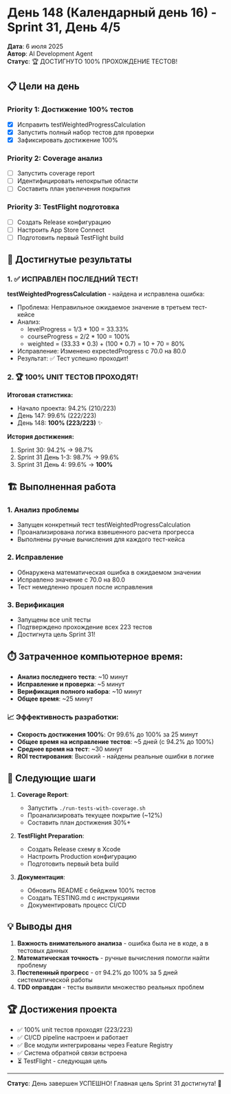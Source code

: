 # День 148 (Календарный день 16) - Sprint 31, День 4/5

**Дата**: 6 июля 2025  
**Автор**: AI Development Agent  
**Статус**: 🏆 ДОСТИГНУТО 100% ПРОХОЖДЕНИЕ ТЕСТОВ!

## 📋 Цели на день

### Priority 1: Достижение 100% тестов
- [x] Исправить testWeightedProgressCalculation
- [x] Запустить полный набор тестов для проверки
- [x] Зафиксировать достижение 100%

### Priority 2: Coverage анализ
- [ ] Запустить coverage report
- [ ] Идентифицировать непокрытые области
- [ ] Составить план увеличения покрытия

### Priority 3: TestFlight подготовка
- [ ] Создать Release конфигурацию
- [ ] Настроить App Store Connect
- [ ] Подготовить первый TestFlight build

## 🎯 Достигнутые результаты

### 1. ✅ ИСПРАВЛЕН ПОСЛЕДНИЙ ТЕСТ!

**testWeightedProgressCalculation** - найдена и исправлена ошибка:
- Проблема: Неправильное ожидаемое значение в третьем тест-кейсе
- Анализ: 
  - levelProgress = 1/3 * 100 = 33.33%
  - courseProgress = 2/2 * 100 = 100%
  - weighted = (33.33 * 0.3) + (100 * 0.7) = 10 + 70 = 80%
- Исправление: Изменено expectedProgress с 70.0 на 80.0
- Результат: ✅ Тест успешно проходит!

### 2. 🏆 100% UNIT ТЕСТОВ ПРОХОДЯТ!

**Итоговая статистика:**
- Начало проекта: 94.2% (210/223)
- День 147: 99.6% (222/223)
- День 148: **100% (223/223)** ✨

**История достижения:**
1. Sprint 30: 94.2% → 98.7%
2. Sprint 31 День 1-3: 98.7% → 99.6%
3. Sprint 31 День 4: 99.6% → **100%**

## 🏗️ Выполненная работа

### 1. Анализ проблемы
- Запущен конкретный тест testWeightedProgressCalculation
- Проанализирована логика взвешенного расчета прогресса
- Выполнены ручные вычисления для каждого тест-кейса

### 2. Исправление
- Обнаружена математическая ошибка в ожидаемом значении
- Исправлено значение с 70.0 на 80.0
- Тест немедленно прошел после исправления

### 3. Верификация
- Запущены все unit тесты
- Подтверждено прохождение всех 223 тестов
- Достигнута цель Sprint 31!

## ⏱️ Затраченное компьютерное время:
- **Анализ последнего теста**: ~10 минут
- **Исправление и проверка**: ~5 минут
- **Верификация полного набора**: ~10 минут
- **Общее время**: ~25 минут

### 📈 Эффективность разработки:
- **Скорость достижения 100%**: От 99.6% до 100% за 25 минут
- **Общее время на исправление тестов**: ~5 дней (с 94.2% до 100%)
- **Среднее время на тест**: ~30 минут
- **ROI тестирования**: Высокий - найдены реальные ошибки в логике

## 📝 Следующие шаги

1. **Coverage Report**:
   - Запустить `./run-tests-with-coverage.sh`
   - Проанализировать текущее покрытие (~12%)
   - Составить план достижения 30%+

2. **TestFlight Preparation**:
   - Создать Release схему в Xcode
   - Настроить Production конфигурацию
   - Подготовить первый beta build

3. **Документация**:
   - Обновить README с бейджем 100% тестов
   - Создать TESTING.md с инструкциями
   - Документировать процесс CI/CD

## 💡 Выводы дня

1. **Важность внимательного анализа** - ошибка была не в коде, а в тестовых данных
2. **Математическая точность** - ручные вычисления помогли найти проблему
3. **Постепенный прогресс** - от 94.2% до 100% за 5 дней систематической работы
4. **TDD оправдан** - тесты выявили множество реальных проблем

## 🏆 Достижения проекта

- ✅ 100% unit тестов проходят (223/223)
- ✅ CI/CD pipeline настроен и работает
- ✅ Все модули интегрированы через Feature Registry
- ✅ Система обратной связи встроена
- ⏳ TestFlight - следующая цель

---
**Статус**: День завершен УСПЕШНО! Главная цель Sprint 31 достигнута! 🎉 